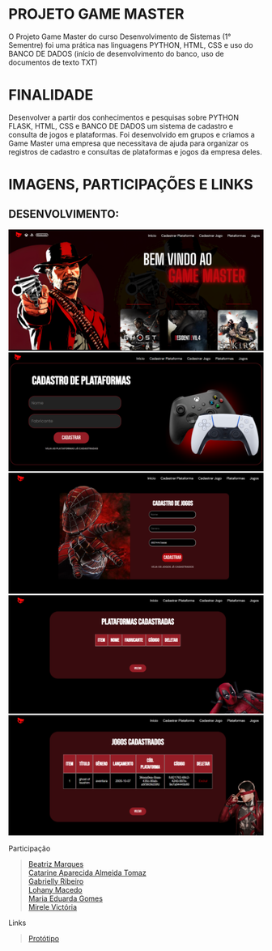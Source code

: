 # PROJETO GAME MASTER
O Projeto Game Master do curso Desenvolvimento de Sistemas (1° Sementre) foi uma prática nas linguagens PYTHON, HTML, CSS e uso do BANCO DE DADOS (início de desenvolvimento do banco, uso de documentos de texto TXT)

# FINALIDADE
Desenvolver a partir dos conhecimentos e pesquisas sobre PYTHON FLASK, HTML, CSS e BANCO DE DADOS um sistema de cadastro e consulta de jogos e plataformas.
Foi desenvolvido em grupos e criamos a Game Master uma empresa que necessitava de ajuda para organizar os registros de cadastro e consultas de plataformas e jogos da empresa deles.

# IMAGENS, PARTICIPAÇÕES E LINKS

## DESENVOLVIMENTO:
![print telainicial](/static/assets/telainicial.png)
![print cad1](/static/assets/cad1.png)
![print cad2](/static/assets/cad2.png)
![print plataformas](/static/assets/plataformas.png)
![print jogos](/static/assets/jogos.png)



Participação
> [Beatriz Marques](https://github.com/biaamarquess)  
> [Catarine Aparecida Almeida Tomaz](https://github.com/tomazzcatarine)  
> [Gabrielly Ribeiro](https://github.com/GabySena)  
> [Lohany Macedo](https://github.com/Lohanyy17)  
> [Maria Eduarda Gomes](https://github.com/MariaGomesR)  
> [Mirele Victória](https://github.com/Mvictoria218)  

Links
> [Protótipo](https://www.canva.com/design/DAGSVuVnmig/JA-dVVySzawZ20hpRdKomQ/view?utm_content=DAGSVuVnmig&utm_campaign=designshare&utm_medium=link2&utm_source=uniquelinks&utlId=h0b891d2c06)  

